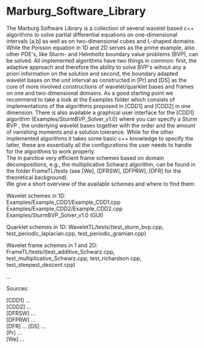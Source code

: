 # Marburg_Software_Library
The Marburg Software Library is a collection of several wavelet based c++ algorithms
 to solve partial differential equations on one-dimensional intervals [a,b] as well as on two-dimensional cubes and L-shaped domains. While the Poisson equation in 1D and 2D serves as the prime example, also other PDE's, like Sturm- and Helmholtz boundary value problems (BVP), can be solved. All implemented algorithms have two things in common:
first, the adaptive approach and therefore the ability to solve BVP's wihout any a priori information on the solution
and second, the boundary adapted wavelet bases on the unit interval as constructed in [Pr] and [DS] as the core of more involved constructions of wavelet/quarklet bases and frames on one and two-dimensional domains. 
As a good starting point we recommend to take a look at the Examples folder which consists of implementations of the algorithms proposed in [CDD1] and [CDD2] in one dimension. There is also available a graphical user interface for the [CDD1] algorithm (Examples/SturmBVP_Solver_v1.0) where you can specify a Sturm BVP , the underlying wavelet bases together with the order and the amount of vanishing moments and a solution tolerance.
While for the other implemented algorithms it takes some basic c++ knowledge to specify the latter, these are essentially all the configurations the user needs to handle for the algorithms to work properly.  
The in parctice very efficient frame schemes based on domain decompositions, e.g., the multiplicative Schwarz algorithm, can be found in the folder FrameTL/tests (see [We], [DFRSW], [DFPRW], [DFR] for the theoretical background).  
We give a short overview of the available schemes and where to find them:


Wavelet schemes in 1D:  
Examples/Example_CDD1/Example_CDD1.cpp  
Examples/Example_CDD2/Example_CDD2.cpp  
Examples/SturmBVP_Solver_v1.0 (GUI)

Quarklet schemes in 1D:
WaveletTL/tests/(test_sturm_bvp.cpp, test_periodic_laplacian.cpp, test_periodic_gramian.cpp)

Wavelet frame schemes in 1 and 2D:
FrameTL/tests/(test_additive_Schwarz.cpp, test_multiplicative_Schwarz.cpp, test_richardson.cpp, test_steepest_descent.cpp)  

...



Sources:

[CDD1] ...  
[CDD2] ...  
[DFRSW] ...  
[DFPRW] ...  
[DFR] ... 
[DS] ...  
[Pr] ...  
[We] ...  
 

